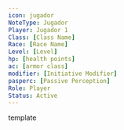 ```yaml
---
icon: jugador
NoteType: Jugador
Player: Jugador 1
Class: [Class Name]
Race: [Race Name]
Level: [Level]
hp: [health points]
ac: [armor class]
modifier: [Initiative Modifier]
pasperc: [Passive Perception]
Role: Player
Status: Active
---
```

template